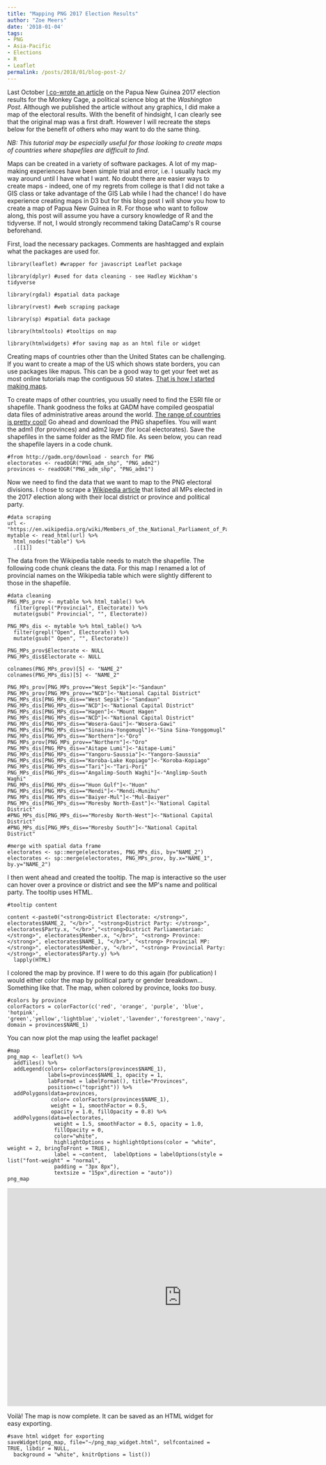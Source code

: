 ```yaml
---
title: "Mapping PNG 2017 Election Results"
author: "Zoe Meers"
date: '2018-01-04'
tags:
- PNG
- Asia-Pacific
- Elections
- R
- Leaflet
permalink: /posts/2018/01/blog-post-2/
---
```


Last October [I co-wrote an article](https://www.washingtonpost.com/news/monkey-cage/wp/2017/10/25/we-finally-know-the-results-of-papua-new-guineas-elections/?utm_term=.a1cc038a4649) on the Papua New Guinea 2017 election results for the Monkey Cage, a political science blog at the _Washington_ _Post_. Although we published the article without any graphics, I did make a map of the electoral results. With the benefit of hindsight, I can clearly see that the original map was a first draft. However I will recreate the steps below for the benefit of others who may want to do the same thing. 

_NB: This tutorial may be especially useful for those looking to create maps of countries where shapefiles are difficult to find._

Maps can be created in a variety of software packages. A lot of my map-making experiences have been simple trial and error, i.e. I usually hack my way around until I have what I want. No doubt there are easier ways to create maps - indeed, one of my regrets from college is that I did not take a GIS class or take advantage of the GIS Lab while I had the chance! I do have experience creating maps in D3 but for this blog post I will show you how to create a map of Papua New Guinea in R. For those who want to follow along, this post will assume you have a cursory knowledge of R and the tidyverse. If not, I would strongly recommend taking DataCamp's R course beforehand. 

First, load the necessary packages. Comments are hashtagged and explain what the packages are used for.

```
library(leaflet) #wrapper for javascript Leaflet package

library(dplyr) #used for data cleaning - see Hadley Wickham's tidyverse

library(rgdal) #spatial data package

library(rvest) #web scraping package

library(sp) #spatial data package

library(htmltools) #tooltips on map 

library(htmlwidgets) #for saving map as an html file or widget
```


Creating maps of countries other than the United States can be challenging. If you want to create a map of the US which shows state borders, you can use packages like mapus. This can be a good way to get your feet wet as most online tutorials map the contiguous 50 states. [That is how I started making maps](https://github.com/zmeers/SDS192-MP2-DataWrangling). 

To create maps of other countries, you usually need to find the ESRI file or shapefile. Thank goodness the folks at GADM have compiled geospatial data files of administrative areas around the world. [The range of countries is pretty cool!](http://gadm.org/country) Go ahead and download the PNG shapefiles. You will want the adm1 (for provinces) and adm2 layer (for local electorates). Save the shapefiles in the same folder as the RMD file. As seen below, you can read the shapefile layers in a code chunk.

```
#from http://gadm.org/download - search for PNG
electorates <- readOGR("PNG_adm_shp", "PNG_adm2")
provinces <- readOGR("PNG_adm_shp", "PNG_adm1")
```

Now we need to find the data that we want to map to the PNG electoral divisions. I chose to scrape a [Wikipedia article](https://en.wikipedia.org/wiki/Members_of_the_National_Parliament_of_Papua_New_Guinea,_2017%E2%80%932022) that listed all MPs elected in the 2017 election along with their local district or province and political party. 


```
#data scraping
url <- "https://en.wikipedia.org/wiki/Members_of_the_National_Parliament_of_Papua_New_Guinea,_2017%E2%80%932022"
mytable <- read_html(url) %>% 
  html_nodes("table") %>% 
  .[[1]] 
```

The data from the Wikipedia table needs to match the shapefile. The following code chunk cleans the data. For this map I renamed a lot of provincial names on the Wikipedia table which were slightly different to those in the shapefile. 

```
#data cleaning
PNG_MPs_prov <- mytable %>% html_table() %>%
  filter(grepl("Provincial", Electorate)) %>%
  mutate(gsub(" Provincial", "", Electorate))

PNG_MPs_dis <- mytable %>% html_table() %>%
  filter(grepl("Open", Electorate)) %>%
  mutate(gsub(" Open", "", Electorate)) 

PNG_MPs_prov$Electorate <- NULL
PNG_MPs_dis$Electorate <- NULL

colnames(PNG_MPs_prov)[5] <- "NAME_2"
colnames(PNG_MPs_dis)[5] <- "NAME_2"

PNG_MPs_prov[PNG_MPs_prov=="West Sepik"]<-"Sandaun"
PNG_MPs_prov[PNG_MPs_prov=="NCD"]<-"National Capital District"
PNG_MPs_dis[PNG_MPs_dis=="West Sepik"]<-"Sandaun"
PNG_MPs_dis[PNG_MPs_dis=="NCD"]<-"National Capital District"
PNG_MPs_dis[PNG_MPs_dis=="Hagen"]<-"Mount Hagen"
PNG_MPs_dis[PNG_MPs_dis=="NCD"]<-"National Capital District"
PNG_MPs_dis[PNG_MPs_dis=="Wosera-Gaui"]<-"Wosera-Gawi"
PNG_MPs_dis[PNG_MPs_dis=="Sinasina-Yongomugl"]<-"Sina Sina-Yonggomugl"
PNG_MPs_dis[PNG_MPs_dis=="Northern"]<-"Oro"
PNG_MPs_prov[PNG_MPs_prov=="Northern"]<-"Oro"
PNG_MPs_dis[PNG_MPs_dis=="Aitape Lumi"]<-"Aitape-Lumi"
PNG_MPs_dis[PNG_MPs_dis=="Yangoru-Saussia"]<-"Yangoro-Saussia"
PNG_MPs_dis[PNG_MPs_dis=="Koroba-Lake Kopiago"]<-"Koroba-Kopiago"
PNG_MPs_dis[PNG_MPs_dis=="Tari"]<-"Tari-Pori"
PNG_MPs_dis[PNG_MPs_dis=="Angalimp-South Waghi"]<-"Anglimp-South Waghi"
PNG_MPs_dis[PNG_MPs_dis=="Huon Gulf"]<-"Huon"
PNG_MPs_dis[PNG_MPs_dis=="Mendi"]<-"Mendi-Munihu"
PNG_MPs_dis[PNG_MPs_dis=="Baiyer-Mul"]<-"Mul-Baiyer"
PNG_MPs_dis[PNG_MPs_dis=="Moresby North-East"]<-"National Capital District"
#PNG_MPs_dis[PNG_MPs_dis=="Moresby North-West"]<-"National Capital District"
#PNG_MPs_dis[PNG_MPs_dis=="Moresby South"]<-"National Capital District"

#merge with spatial data frame
electorates <- sp::merge(electorates, PNG_MPs_dis, by="NAME_2")
electorates <- sp::merge(electorates, PNG_MPs_prov, by.x="NAME_1", by.y="NAME_2")
```

I then went ahead and created the tooltip. The map is interactive so the user can hover over a province or district and see the MP's name and political party. The tooltip uses HTML. 

```
#tooltip content

content <-paste0("<strong>District Electorate: </strong>", electorates$NAME_2, "</br>", "<strong>District Party: </strong>", electorates$Party.x, "</br>","<strong>District Parliamentarian: </strong>", electorates$Member.x, "</br>", "<strong> Province: </strong>", electorates$NAME_1, "</br>", "<strong> Provincial MP: </strong>", electorates$Member.y, "</br>", "<strong> Provincial Party: </strong>", electorates$Party.y) %>%
  lapply(HTML)
```

I colored the map by province. If I were to do this again (for publication) I would either color the map by political party or gender breakdown... Something like that. The map, when colored by province, looks _too_ busy.

```
#colors by province
colorFactors = colorFactor(c('red', 'orange', 'purple', 'blue', 'hotpink', 'green','yellow','lightblue','violet','lavender','forestgreen','navy','purple4','orangered1','skyblue1','mediumorchid','turquoise2','indianred3','lightskyblue','deeppink3','steelblue','darkslategray'),
domain = provinces$NAME_1)
```

You can now plot the map using the leaflet package!

```
#map
png_map <- leaflet() %>%
  addTiles() %>%
  addLegend(colors= colorFactors(provinces$NAME_1), 
             labels=provinces$NAME_1, opacity = 1, 
             labFormat = labelFormat(), title="Provinces",
             position=c("topright")) %>%
  addPolygons(data=provinces, 
              color= colorFactors(provinces$NAME_1), 
              weight = 1, smoothFactor = 0.5,
              opacity = 1.0, fillOpacity = 0.8) %>%
  addPolygons(data=electorates,  
               weight = 1.5, smoothFactor = 0.5, opacity = 1.0, 
               fillOpacity = 0, 
               color="white",
               highlightOptions = highlightOptions(color = "white", weight = 2, bringToFront = TRUE), 
               label = ~content,  labelOptions = labelOptions(style = list("font-weight" = "normal",
               padding = "3px 8px"), 
               textsize = "15px",direction = "auto"))
png_map
```

<iframe src="https://zmeers.github.io/png-map/png_map_widget.html" style="width:800px; height:500px;" frameborder="0"></iframe> 

Voilà! The map is now complete. It can be saved as an HTML widget for easy exporting. 

```
#save html widget for exporting
saveWidget(png_map, file="~/png_map_widget.html", selfcontained = TRUE, libdir = NULL,
  background = "white", knitrOptions = list())
```
